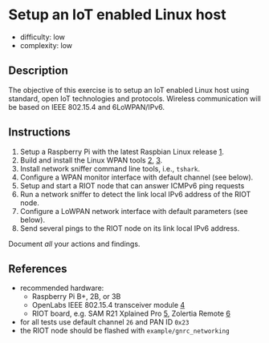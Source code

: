 # Setup an IoT enabled Linux host

- difficulty: low
- complexity: low

## Description

The objective of this exercise is to setup an IoT enabled Linux host using
standard, open IoT technologies and protocols. Wireless communication will
be based on IEEE 802.15.4 and 6LoWPAN/IPv6.

## Instructions

1. Setup a Raspberry Pi with the latest Raspbian Linux release [1].
2. Build and install the Linux WPAN tools [2], [3].
3. Install network sniffer command line tools, i.e., `tshark`.
4. Configure a WPAN monitor interface with default channel (see below).
5. Setup and start a RIOT node that can answer ICMPv6 ping requests
6. Run a network sniffer to detect the link local IPv6 address of the RIOT node.
7. Configure a LoWPAN network interface with default parameters (see below).
8. Send several pings to the RIOT node on its link local IPv6 address.

Document _all_ your actions and findings.

## References

- recommended hardware:
    - Raspberry Pi B+, 2B, or 3B
    - OpenLabs IEEE 802.15.4 transceiver module [4]
    - RIOT board, e.g. SAM R21 Xplained Pro [5], Zolertia Remote [6]
- for all tests use default channel `26` and PAN ID `0x23`
- the RIOT node should be flashed with `example/gnrc_networking`

[1]: https://www.raspberrypi.org/downloads/
[2]: http://wpan.cakelab.org/
[3]: https://github.com/linux-wpan/wpan-tools
[4]: http://openlabs.co/store/Raspberry-Pi-802.15.4-radio
[5]: http://www.atmel.com/tools/atsamr21-xpro.aspx
[6]: http://zolertia.io/product/hardware/re-mote
